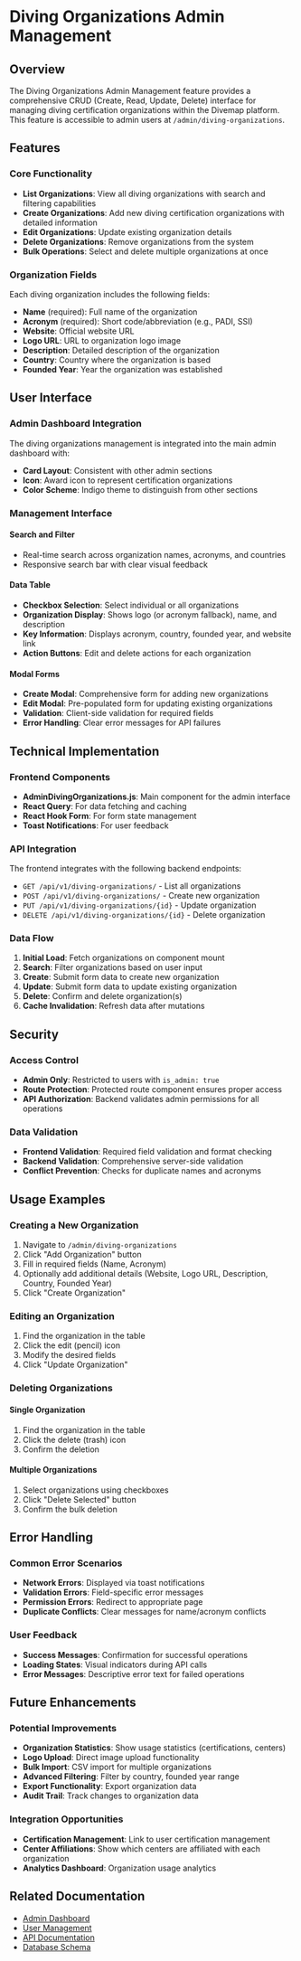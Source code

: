 # Diving Organizations Admin Management

## Overview

The Diving Organizations Admin Management feature provides a comprehensive CRUD (Create, Read, Update, Delete) interface for managing diving certification organizations within the Divemap platform. This feature is accessible to admin users at `/admin/diving-organizations`.

## Features

### Core Functionality

- **List Organizations**: View all diving organizations with search and filtering capabilities
- **Create Organizations**: Add new diving certification organizations with detailed information
- **Edit Organizations**: Update existing organization details
- **Delete Organizations**: Remove organizations from the system
- **Bulk Operations**: Select and delete multiple organizations at once

### Organization Fields

Each diving organization includes the following fields:

- **Name** (required): Full name of the organization
- **Acronym** (required): Short code/abbreviation (e.g., PADI, SSI)
- **Website**: Official website URL
- **Logo URL**: URL to organization logo image
- **Description**: Detailed description of the organization
- **Country**: Country where the organization is based
- **Founded Year**: Year the organization was established

## User Interface

### Admin Dashboard Integration

The diving organizations management is integrated into the main admin dashboard with:

- **Card Layout**: Consistent with other admin sections
- **Icon**: Award icon to represent certification organizations
- **Color Scheme**: Indigo theme to distinguish from other sections

### Management Interface

#### Search and Filter
- Real-time search across organization names, acronyms, and countries
- Responsive search bar with clear visual feedback

#### Data Table
- **Checkbox Selection**: Select individual or all organizations
- **Organization Display**: Shows logo (or acronym fallback), name, and description
- **Key Information**: Displays acronym, country, founded year, and website link
- **Action Buttons**: Edit and delete actions for each organization

#### Modal Forms
- **Create Modal**: Comprehensive form for adding new organizations
- **Edit Modal**: Pre-populated form for updating existing organizations
- **Validation**: Client-side validation for required fields
- **Error Handling**: Clear error messages for API failures

## Technical Implementation

### Frontend Components

- **AdminDivingOrganizations.js**: Main component for the admin interface
- **React Query**: For data fetching and caching
- **React Hook Form**: For form state management
- **Toast Notifications**: For user feedback

### API Integration

The frontend integrates with the following backend endpoints:

- `GET /api/v1/diving-organizations/` - List all organizations
- `POST /api/v1/diving-organizations/` - Create new organization
- `PUT /api/v1/diving-organizations/{id}` - Update organization
- `DELETE /api/v1/diving-organizations/{id}` - Delete organization

### Data Flow

1. **Initial Load**: Fetch organizations on component mount
2. **Search**: Filter organizations based on user input
3. **Create**: Submit form data to create new organization
4. **Update**: Submit form data to update existing organization
5. **Delete**: Confirm and delete organization(s)
6. **Cache Invalidation**: Refresh data after mutations

## Security

### Access Control

- **Admin Only**: Restricted to users with `is_admin: true`
- **Route Protection**: Protected route component ensures proper access
- **API Authorization**: Backend validates admin permissions for all operations

### Data Validation

- **Frontend Validation**: Required field validation and format checking
- **Backend Validation**: Comprehensive server-side validation
- **Conflict Prevention**: Checks for duplicate names and acronyms

## Usage Examples

### Creating a New Organization

1. Navigate to `/admin/diving-organizations`
2. Click "Add Organization" button
3. Fill in required fields (Name, Acronym)
4. Optionally add additional details (Website, Logo URL, Description, Country, Founded Year)
5. Click "Create Organization"

### Editing an Organization

1. Find the organization in the table
2. Click the edit (pencil) icon
3. Modify the desired fields
4. Click "Update Organization"

### Deleting Organizations

#### Single Organization
1. Find the organization in the table
2. Click the delete (trash) icon
3. Confirm the deletion

#### Multiple Organizations
1. Select organizations using checkboxes
2. Click "Delete Selected" button
3. Confirm the bulk deletion

## Error Handling

### Common Error Scenarios

- **Network Errors**: Displayed via toast notifications
- **Validation Errors**: Field-specific error messages
- **Permission Errors**: Redirect to appropriate page
- **Duplicate Conflicts**: Clear messages for name/acronym conflicts

### User Feedback

- **Success Messages**: Confirmation for successful operations
- **Loading States**: Visual indicators during API calls
- **Error Messages**: Descriptive error text for failed operations

## Future Enhancements

### Potential Improvements

- **Organization Statistics**: Show usage statistics (certifications, centers)
- **Logo Upload**: Direct image upload functionality
- **Bulk Import**: CSV import for multiple organizations
- **Advanced Filtering**: Filter by country, founded year range
- **Export Functionality**: Export organization data
- **Audit Trail**: Track changes to organization data

### Integration Opportunities

- **Certification Management**: Link to user certification management
- **Center Affiliations**: Show which centers are affiliated with each organization
- **Analytics Dashboard**: Organization usage analytics

## Related Documentation

- [Admin Dashboard](./admin-dashboard.md)
- [User Management](./user-management.md)
- [API Documentation](./api.md)
- [Database Schema](./database.md) 